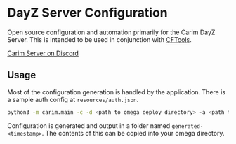 # DayZ Server Configuration
Open source configuration and automation primarily for the Carim DayZ Server. This is intended to be used in conjunction with [CFTools](cftools.de).

[Carim Server on Discord](https://discord.gg/kdPnVu4)

## Usage

Most of the configuration generation is handled by the application. There is a sample auth config at `resources/auth.json`.

```bash
python3 -m carim.main -c -d <path to omega deploy directory> -a <path to your auth config> -o <path to output config to>
```

Configuration is generated and output in a folder named `generated-<timestamp>`. The contents of this can be copied into your omega directory.

